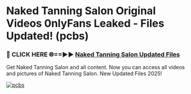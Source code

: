 # Naked Tanning Salon Original Videos 0nlyFans Leaked - Files Updated! (pcbs)

<h3>🔴 CLICK HERE 🌐==►► <a href="https://tinyurl.com/yckcrads" rel="nofollow">Naked Tanning Salon Updated Files</a></h3>

Get Naked Tanning Salon and all content. Now you can access all videos and pictures of Naked Tanning Salon. New Updated Files 2025!

[![pcbs](https://i.imgur.com/hpKpOFt.gif)](https://tinyurl.com/yckcrads)
